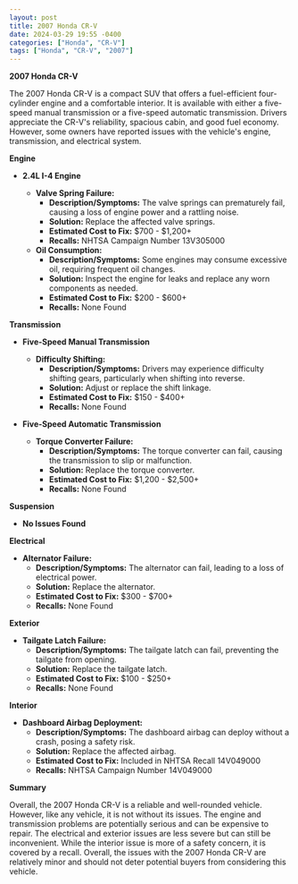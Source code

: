 ```yaml
---
layout: post
title: 2007 Honda CR-V
date: 2024-03-29 19:55 -0400
categories: ["Honda", "CR-V"]
tags: ["Honda", "CR-V", "2007"]
---
```

**2007 Honda CR-V**

The 2007 Honda CR-V is a compact SUV that offers a fuel-efficient four-cylinder engine and a comfortable interior. It is available with either a five-speed manual transmission or a five-speed automatic transmission. Drivers appreciate the CR-V's reliability, spacious cabin, and good fuel economy. However, some owners have reported issues with the vehicle's engine, transmission, and electrical system.

**Engine**

* **2.4L I-4 Engine**

    * **Valve Spring Failure:**
        * **Description/Symptoms:** The valve springs can prematurely fail, causing a loss of engine power and a rattling noise.
        * **Solution:** Replace the affected valve springs.
        * **Estimated Cost to Fix:** $700 - $1,200+
        * **Recalls:** NHTSA Campaign Number 13V305000
    * **Oil Consumption:**
        * **Description/Symptoms:** Some engines may consume excessive oil, requiring frequent oil changes.
        * **Solution:** Inspect the engine for leaks and replace any worn components as needed.
        * **Estimated Cost to Fix:** $200 - $600+
        * **Recalls:** None Found

**Transmission**

* **Five-Speed Manual Transmission**

    * **Difficulty Shifting:**
        * **Description/Symptoms:** Drivers may experience difficulty shifting gears, particularly when shifting into reverse.
        * **Solution:** Adjust or replace the shift linkage.
        * **Estimated Cost to Fix:** $150 - $400+
        * **Recalls:** None Found
* **Five-Speed Automatic Transmission**

    * **Torque Converter Failure:**
        * **Description/Symptoms:** The torque converter can fail, causing the transmission to slip or malfunction.
        * **Solution:** Replace the torque converter.
        * **Estimated Cost to Fix:** $1,200 - $2,500+
        * **Recalls:** None Found

**Suspension**

* **No Issues Found**

**Electrical**

* **Alternator Failure:**
    * **Description/Symptoms:** The alternator can fail, leading to a loss of electrical power.
    * **Solution:** Replace the alternator.
    * **Estimated Cost to Fix:** $300 - $700+
    * **Recalls:** None Found

**Exterior**

* **Tailgate Latch Failure:**
    * **Description/Symptoms:** The tailgate latch can fail, preventing the tailgate from opening.
    * **Solution:** Replace the tailgate latch.
    * **Estimated Cost to Fix:** $100 - $250+
    * **Recalls:** None Found

**Interior**

* **Dashboard Airbag Deployment:**
    * **Description/Symptoms:** The dashboard airbag can deploy without a crash, posing a safety risk.
    * **Solution:** Replace the affected airbag.
    * **Estimated Cost to Fix:** Included in NHTSA Recall 14V049000
    * **Recalls:** NHTSA Campaign Number 14V049000

**Summary**

Overall, the 2007 Honda CR-V is a reliable and well-rounded vehicle. However, like any vehicle, it is not without its issues. The engine and transmission problems are potentially serious and can be expensive to repair. The electrical and exterior issues are less severe but can still be inconvenient. While the interior issue is more of a safety concern, it is covered by a recall. Overall, the issues with the 2007 Honda CR-V are relatively minor and should not deter potential buyers from considering this vehicle.
